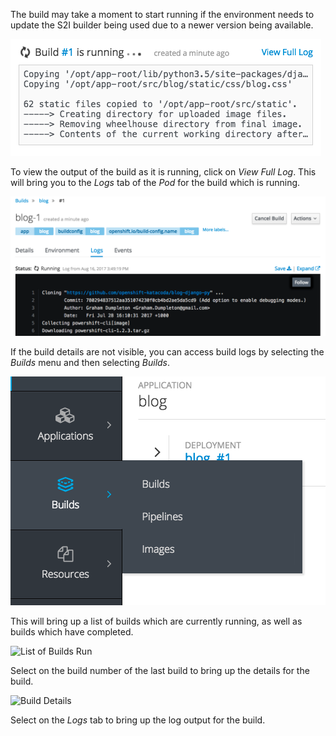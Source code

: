 The build may take a moment to start running if the environment needs to update the S2I builder being used due to a newer version being available.

![Build Progress Banner](../../assets/intro-openshift/deploying-python/03-build-progress-banner.png)

To view the output of the build as it is running, click on _View Full Log_. This will bring you to the _Logs_ tab of the _Pod_ for the build which is running.

![Running Build Log](../../assets/intro-openshift/deploying-python/03-running-build-log.png)

If the build details are not visible, you can access build logs by selecting the _Builds_ menu and then selecting _Builds_.

![Accessing Builds Menu](../../assets/intro-openshift/deploying-python/03-accessing-builds-menu.png)

This will bring up a list of builds which are currently running, as well as builds which have completed.

![List of Builds Run](../../assets/intro-openshift/deploying-python/03-list-of-builds-run.png)

Select on the build number of the last build to bring up the details for the build.

![Build Details](../../assets/intro-openshift/deploying-python/03-build-details.png)

Select on the _Logs_ tab to bring up the log output for the build.
